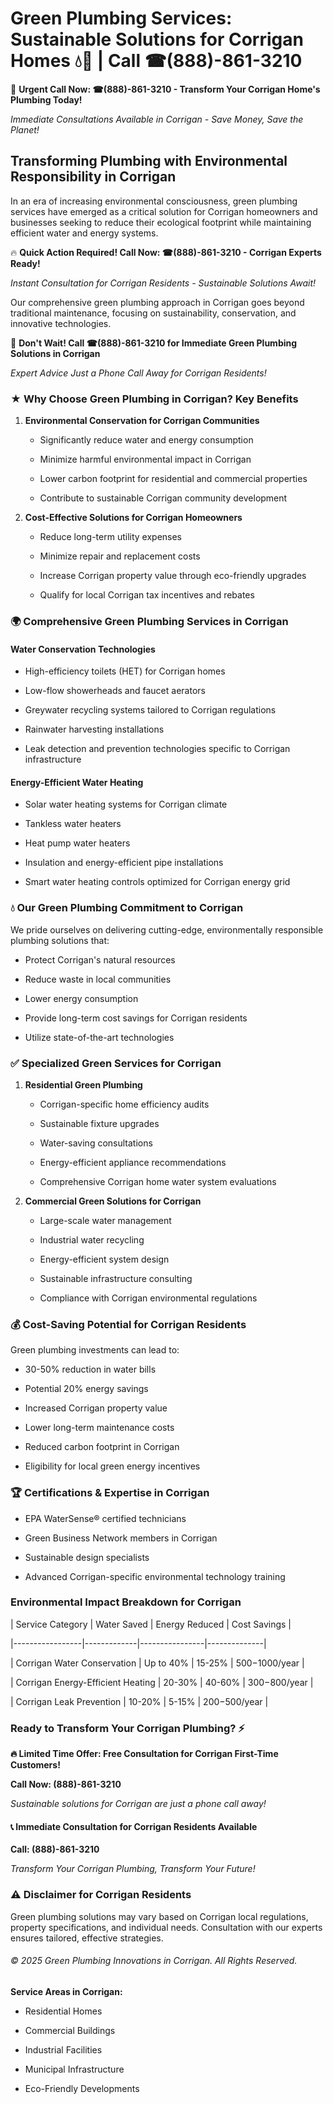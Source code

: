 # Green Plumbing Services: Sustainable Solutions for Corrigan Homes 💧🌿 | Call ☎(888)-861-3210

🚨 **Urgent Call Now: ☎(888)-861-3210 - Transform Your Corrigan Home's Plumbing Today!**
*Immediate Consultations Available in Corrigan - Save Money, Save the Planet!*

## Transforming Plumbing with Environmental Responsibility in Corrigan

In an era of increasing environmental consciousness, green plumbing services have emerged as a critical solution for Corrigan homeowners and businesses seeking to reduce their ecological footprint while maintaining efficient water and energy systems. 

🔥 **Quick Action Required! Call Now: ☎(888)-861-3210 - Corrigan Experts Ready!**
*Instant Consultation for Corrigan Residents - Sustainable Solutions Await!*

Our comprehensive green plumbing approach in Corrigan goes beyond traditional maintenance, focusing on sustainability, conservation, and innovative technologies.

🚨 **Don't Wait! Call ☎(888)-861-3210 for Immediate Green Plumbing Solutions in Corrigan**
*Expert Advice Just a Phone Call Away for Corrigan Residents!*

### ★ Why Choose Green Plumbing in Corrigan? Key Benefits

1. **Environmental Conservation for Corrigan Communities** 
   - Significantly reduce water and energy consumption
   - Minimize harmful environmental impact in Corrigan
   - Lower carbon footprint for residential and commercial properties
   - Contribute to sustainable Corrigan community development

2. **Cost-Effective Solutions for Corrigan Homeowners** 
   - Reduce long-term utility expenses
   - Minimize repair and replacement costs
   - Increase Corrigan property value through eco-friendly upgrades
   - Qualify for local Corrigan tax incentives and rebates

### 🌍 Comprehensive Green Plumbing Services in Corrigan

#### Water Conservation Technologies
- High-efficiency toilets (HET) for Corrigan homes
- Low-flow showerheads and faucet aerators
- Greywater recycling systems tailored to Corrigan regulations
- Rainwater harvesting installations
- Leak detection and prevention technologies specific to Corrigan infrastructure

#### Energy-Efficient Water Heating
- Solar water heating systems for Corrigan climate
- Tankless water heaters
- Heat pump water heaters
- Insulation and energy-efficient pipe installations
- Smart water heating controls optimized for Corrigan energy grid

### 💧 Our Green Plumbing Commitment to Corrigan

We pride ourselves on delivering cutting-edge, environmentally responsible plumbing solutions that:
- Protect Corrigan's natural resources
- Reduce waste in local communities
- Lower energy consumption
- Provide long-term cost savings for Corrigan residents
- Utilize state-of-the-art technologies

### ✅ Specialized Green Services for Corrigan

1. **Residential Green Plumbing**
   - Corrigan-specific home efficiency audits
   - Sustainable fixture upgrades
   - Water-saving consultations
   - Energy-efficient appliance recommendations
   - Comprehensive Corrigan home water system evaluations

2. **Commercial Green Solutions for Corrigan**
   - Large-scale water management
   - Industrial water recycling
   - Energy-efficient system design
   - Sustainable infrastructure consulting
   - Compliance with Corrigan environmental regulations

### 💰 Cost-Saving Potential for Corrigan Residents

Green plumbing investments can lead to:
- 30-50% reduction in water bills
- Potential 20% energy savings
- Increased Corrigan property value
- Lower long-term maintenance costs
- Reduced carbon footprint in Corrigan
- Eligibility for local green energy incentives

### 🏆 Certifications & Expertise in Corrigan

- EPA WaterSense® certified technicians
- Green Business Network members in Corrigan
- Sustainable design specialists
- Advanced Corrigan-specific environmental technology training

### Environmental Impact Breakdown for Corrigan

| Service Category | Water Saved | Energy Reduced | Cost Savings |
|-----------------|-------------|----------------|--------------|
| Corrigan Water Conservation | Up to 40% | 15-25% | $500-$1000/year |
| Corrigan Energy-Efficient Heating | 20-30% | 40-60% | $300-$800/year |
| Corrigan Leak Prevention | 10-20% | 5-15% | $200-$500/year |

### Ready to Transform Your Corrigan Plumbing? ⚡

**🔥 Limited Time Offer: Free Consultation for Corrigan First-Time Customers!**

**Call Now: (888)-861-3210**
*Sustainable solutions for Corrigan are just a phone call away!*

#### 📞 Immediate Consultation for Corrigan Residents Available

**Call: (888)-861-3210**
*Transform Your Corrigan Plumbing, Transform Your Future!*

### ⚠️ Disclaimer for Corrigan Residents

Green plumbing solutions may vary based on Corrigan local regulations, property specifications, and individual needs. Consultation with our experts ensures tailored, effective strategies.

###### © 2025 Green Plumbing Innovations in Corrigan. All Rights Reserved.

**Service Areas in Corrigan:** 
- Residential Homes
- Commercial Buildings
- Industrial Facilities
- Municipal Infrastructure
- Eco-Friendly Developments